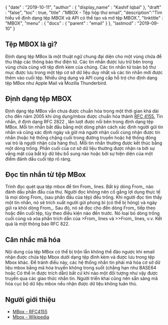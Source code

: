 {
  "date" : "2019-10-11",
  "author" : {
    "display_name" : "Kashif Iqbal"
},
  "draft" : "false",
  "toc" : true,
  "title" :"MBOX - Tệp hộp thư email",
  "description":"Tìm hiểu về định dạng tệp MBOX và API có thể tạo và mở tệp MBOX.",
  "linktitle" : "MBOX",
  "menu" : {
    "docs" : {
      "parent" : "email"
}
},
  "lastmod" : "2019-09-10"
}

## Tệp MBOX là gì?

Định dạng tệp MBox là một thuật ngữ chung đại diện cho một vùng chứa để thu thập các thông báo thư điện tử. Các tin nhắn được lưu trữ bên trong vùng chứa cùng với tệp đính kèm của chúng. Các tin nhắn từ toàn bộ thư mục được lưu trong một tệp cơ sở dữ liệu duy nhất và các tin nhắn mới được thêm vào cuối tệp. Nhiều ứng dụng và API cung cấp hỗ trợ cho định dạng tệp MBox như Apple Mail và Mozilla Thunderbird.

## Định dạng tệp MBOX ##

Định dạng tệp MBox vẫn chưa được chuẩn hóa trong một thời gian khá dài cho đến năm 2005 khi ứng dụng/mbox được chuẩn hóa thành [RFC 4155.](https://tools.ietf.org/rfc/rfc4155.txt) Tin nhắn, ở định dạng RFC 2822 , lần lượt được nối bên trong định dạng tệp MBox. Mỗi tin nhắn bắt đầu bằng một dòng phân cách xác định người gửi tin nhắn và cũng xác định ngày và giờ mà người nhận cuối cùng nhận được tin nhắn (hoặc hệ thống chặng cuối trong đường truyền hoặc hệ thống đóng vai trò là người nhận cửa hàng thư). Mỗi tin nhắn thường được kết thúc bằng một dòng trống. Phần cuối của cơ sở dữ liệu thường được nhận ra bởi sự vắng mặt của bất kỳ dữ liệu bổ sung nào hoặc bởi sự hiện diện của một điểm đánh dấu cuối tệp rõ ràng.

## Đọc tin nhắn từ tệp MBox ##

Trình đọc quét qua tệp mbox để tìm From_ lines. Bất kỳ dòng From_ nào đánh dấu phần đầu của thư. Người đọc không nên cố gắng lợi dụng thực tế là mọi dòng From_ (sau phần đầu của tệp) đều trống. Khi người đọc tìm thấy một tin nhắn, nó sẽ trích xuất người gửi phong bì (có thể bị hỏng) và ngày gửi ra khỏi dòng From_. Sau đó, nó sẽ đọc cho đến dòng From_ tiếp theo hoặc đến cuối tệp, tùy theo điều kiện nào đến trước. Nó loại bỏ dòng trống cuối cùng và xóa phần trích dẫn của >From_ lines và >>From_ lines, v.v. Kết quả là một thông báo RFC 822.

## Cân nhắc mã hóa ##

Nội dung của tệp MBox có thể bị trộn lẫn không thể đảo ngược khi email nhận được chứa tệp Mbox dưới dạng tệp đính kèm và được lưu trong tệp Mbox khác. Để tránh điều này, các hệ thống nhắn tin phải mã hóa cơ sở dữ liệu mbox bằng mã hóa truyền không trong suốt (chẳng hạn như BASE64 hoặc Có thể in được trích dẫn) bất cứ khi nào một đối tượng như vậy được truyền qua các giao thức nhắn tin. Người triển khai cũng nên sẵn sàng mã hóa cục bộ dữ liệu mbox nếu nhận được dữ liệu không tuân thủ.

## Người giới thiệu ##

* [MBox - RFC4155](https://tools.ietf.org/rfc/rfc4155.txt)
* [Mbox - Wikipedia](https://en.wikipedia.org/wiki/Mbox)

